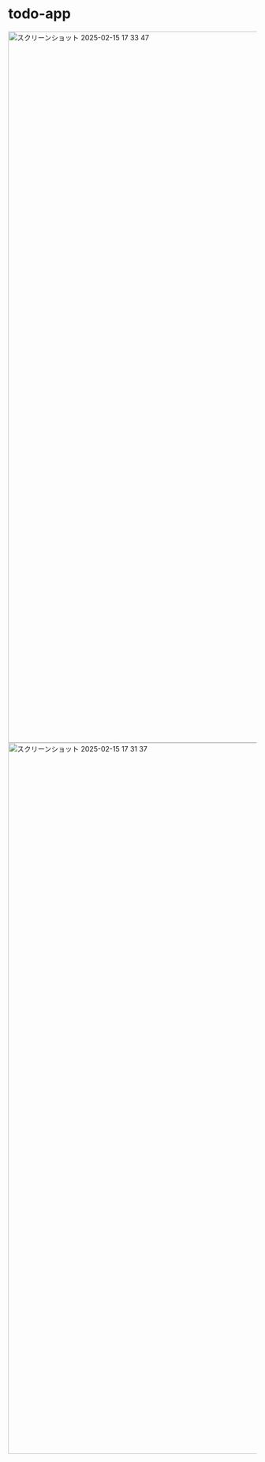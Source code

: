 # todo-app



<img width="1440" alt="スクリーンショット 2025-02-15 17 33 47" src="https://github.com/user-attachments/assets/75db9bf1-d4cd-4f90-bca3-c86e267ee015" />



<img width="1440" alt="スクリーンショット 2025-02-15 17 31 37" src="https://github.com/user-attachments/assets/44c4fd75-6637-4c9f-838a-bcf62f9e61cf" />

